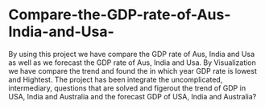 # Compare-the-GDP-rate-of-Aus-India-and-Usa-
By using this project we have compare the GDP rate of Aus, India and Usa as well as we forecast the GDP rate of Aus, India and Usa. By Visualization we have compare the trend and found the in which year GDP rate is lowest and Hightest. The project has been integrate the uncomplicated, intermediary, questions that are solved and figerout the trend of GDP in USA, India and Australia and  the forecast GDP of  USA, India and Australia? 
